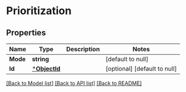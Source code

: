 # Prioritization

## Properties
Name | Type | Description | Notes
------------ | ------------- | ------------- | -------------
**Mode** | **string** |  | [default to null]
**Id** | [***ObjectId**](ObjectID.md) |  | [optional] [default to null]

[[Back to Model list]](../README.md#documentation-for-models) [[Back to API list]](../README.md#documentation-for-api-endpoints) [[Back to README]](../README.md)



